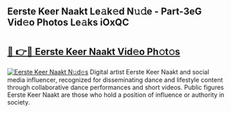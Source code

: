 ## Eerste Keer Naakt Le𝚊k𝚎d N𝚞𝚍e - Part-3eG Vid𝚎o Photos Le𝚊ks iOxQC

# <h2><a href="http://fb9tw6g.evod.top/?m=Eerste+Keer+Naakt">🔗 👉🔴 Eerste Keer Naakt Vid𝚎o Ph𝚘t𝚘s</a></h2>

[![Eerste Keer Naakt N𝚞d𝚎s](https://i.imgur.com/8V9OHl7.gif)](http://fb9tw6g.evod.top/?m=Eerste+Keer+Naakt)
Digital artist Eerste Keer Naakt and social media influencer, recognized for disseminating dance and lifestyle content through collaborative dance performances and short videos. Public figures Eerste Keer Naakt are those who hold a position of influence or authority in society. 
